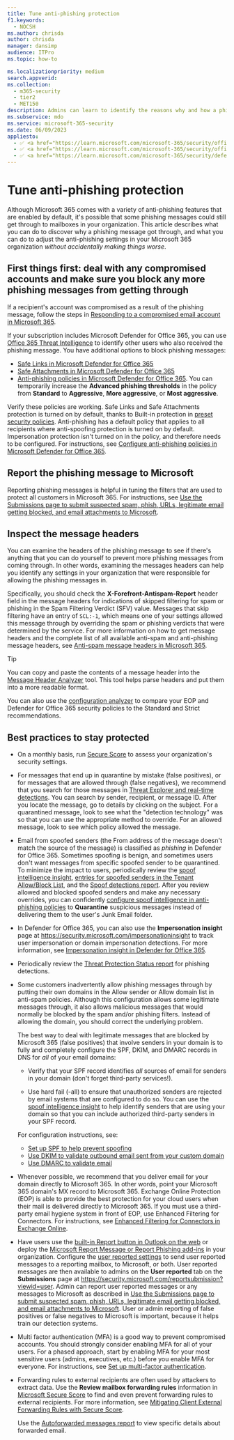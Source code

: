 ```yaml
---
title: Tune anti-phishing protection
f1.keywords: 
  - NOCSH
ms.author: chrisda
author: chrisda
manager: dansimp
audience: ITPro
ms.topic: how-to

ms.localizationpriority: medium
search.appverid: 
ms.collection: 
  - m365-security
  - tier2
  - MET150
description: Admins can learn to identify the reasons why and how a phishing message got through in Microsoft 365, and what to do to prevent more phishing messages in the future.
ms.subservice: mdo
ms.service: microsoft-365-security
ms.date: 06/09/2023
appliesto:
  - ✅ <a href="https://learn.microsoft.com/microsoft-365/security/office-365-security/eop-about" target="_blank">Exchange Online Protection</a>
  - ✅ <a href="https://learn.microsoft.com/microsoft-365/security/office-365-security/mdo-security-comparison#defender-for-office-365-plan-1-vs-plan-2-cheat-sheet" target="_blank">Microsoft Defender for Office 365 plan 1 and plan 2</a>
  - ✅ <a href="https://learn.microsoft.com/microsoft-365/security/defender/microsoft-365-defender" target="_blank">Microsoft Defender XDR</a>
---
```


# Tune anti-phishing protection

Although Microsoft 365 comes with a variety of anti-phishing features that are enabled by default, it's possible that some phishing messages could still get through to mailboxes in your organization. This article describes what you can do to discover why a phishing message got through, and what you can do to adjust the anti-phishing settings in your Microsoft 365 organization _without accidentally making things worse_.

## First things first: deal with any compromised accounts and make sure you block any more phishing messages from getting through

If a recipient's account was compromised as a result of the phishing message, follow the steps in [Responding to a compromised email account in Microsoft 365](responding-to-a-compromised-email-account.md).

If your subscription includes Microsoft Defender for Office 365, you can use [Office 365 Threat Intelligence](office-365-ti.md) to identify other users who also received the phishing message. You have additional options to block phishing messages:

- [Safe Links in Microsoft Defender for Office 365](safe-links-policies-configure.md)
- [Safe Attachments in Microsoft Defender for Office 365](safe-attachments-policies-configure.md)
- [Anti-phishing policies in Microsoft Defender for Office 365](anti-phishing-policies-mdo-configure.md). You can temporarily increase the **Advanced phishing thresholds** in the policy from **Standard** to **Aggressive**, **More aggressive**, or **Most aggressive**.

Verify these policies are working. Safe Links and Safe Attachments protection is turned on by default, thanks to Built-in protection in [preset security policies](preset-security-policies.md). Anti-phishing has a default policy that applies to all recipients where anti-spoofing protection is turned on by default. Impersonation protection isn't turned on in the policy, and therefore needs to be configured. For instructions, see [Configure anti-phishing policies in Microsoft Defender for Office 365](anti-phishing-policies-mdo-configure.md).

## Report the phishing message to Microsoft

Reporting phishing messages is helpful in tuning the filters that are used to protect all customers in Microsoft 365. For instructions, see [Use the Submissions page to submit suspected spam, phish, URLs, legitimate email getting blocked, and email attachments to Microsoft](submissions-admin.md).

## Inspect the message headers

You can examine the headers of the phishing message to see if there's anything that you can do yourself to prevent more phishing messages from coming through. In other words, examining the messages headers can help you identify any settings in your organization that were responsible for allowing the phishing messages in.

Specifically, you should check the **X-Forefront-Antispam-Report** header field in the message headers for indications of skipped filtering for spam or phishing in the Spam Filtering Verdict (SFV) value. Messages that skip filtering have an entry of `SCL:-1`, which means one of your settings allowed this message through by overriding the spam or phishing verdicts that were determined by the service. For more information on how to get message headers and the complete list of all available anti-spam and anti-phishing message headers, see [Anti-spam message headers in Microsoft 365](message-headers-eop-mdo.md).

> [!TIP]
> You can copy and paste the contents of a message header into the [Message Header Analyzer](https://mha.azurewebsites.net/) tool. This tool helps parse headers and put them into a more readable format.

You can also use the [configuration analyzer](configuration-analyzer-for-security-policies.md) to compare your EOP and Defender for Office 365 security policies to the Standard and Strict recommendations.

## Best practices to stay protected

- On a monthly basis, run [Secure Score](../defender/microsoft-secure-score.md) to assess your organization's security settings.

- For messages that end up in quarantine by mistake (false positives), or for messages that are allowed through (false negatives), we recommend that you search for those messages in [Threat Explorer and real-time detections](threat-explorer-about.md). You can search by sender, recipient, or message ID. After you locate the message, go to details by clicking on the subject. For a quarantined message, look to see what the "detection technology" was so that you can use the appropriate method to override. For an allowed message, look to see which policy allowed the message.

- Email from spoofed senders (the From address of the message doesn't match the source of the message) is classified as _phishing_ in Defender for Office 365. Sometimes spoofing is benign, and sometimes users don't want messages from specific spoofed sender to be quarantined. To minimize the impact to users, periodically review the [spoof intelligence insight](anti-spoofing-spoof-intelligence.md), [entries for spoofed senders in the Tenant Allow/Block List](tenant-allow-block-list-email-spoof-configure.md#use-the-microsoft-defender-portal-to-view-entries-for-spoofed-senders-in-the-tenant-allowblock-list), and the [Spoof detections report](reports-email-security.md#spoof-detections-report). After you review allowed and blocked spoofed senders and make any necessary overrides, you can confidently [configure spoof intelligence in anti-phishing policies](anti-phishing-policies-about.md#spoof-settings) to **Quarantine** suspicious messages instead of delivering them to the user's Junk Email folder.

- In Defender for Office 365, you can also use the **Impersonation insight** page at <https://security.microsoft.com/impersonationinsight> to track user impersonation or domain impersonation detections. For more information, see [Impersonation insight in Defender for Office 365](anti-phishing-mdo-impersonation-insight.md).

- Periodically review the [Threat Protection Status report](reports-defender-for-office-365.md#threat-protection-status-report) for phishing detections.

- Some customers inadvertently allow phishing messages through by putting their own domains in the Allow sender or Allow domain list in anti-spam policies. Although this configuration allows some legitimate messages through, it also allows malicious messages that would normally be blocked by the spam and/or phishing filters. Instead of allowing the domain, you should correct the underlying problem.

  The best way to deal with legitimate messages that are blocked by Microsoft 365 (false positives) that involve senders in your domain is to fully and completely configure the SPF, DKIM, and DMARC records in DNS for _all_ of your email domains:

  - Verify that your SPF record identifies _all_ sources of email for senders in your domain (don't forget third-party services!).

  - Use hard fail (\-all) to ensure that unauthorized senders are rejected by email systems that are configured to do so. You can use the [spoof intelligence insight](anti-spoofing-spoof-intelligence.md) to help identify senders that are using your domain so that you can include authorized third-party senders in your SPF record.

  For configuration instructions, see:

  - [Set up SPF to help prevent spoofing](email-authentication-spf-configure.md)
  - [Use DKIM to validate outbound email sent from your custom domain](email-authentication-dkim-configure.md)
  - [Use DMARC to validate email](email-authentication-dmarc-configure.md)

- Whenever possible, we recommend that you deliver email for your domain directly to Microsoft 365. In other words, point your Microsoft 365 domain's MX record to Microsoft 365. Exchange Online Protection (EOP) is able to provide the best protection for your cloud users when their mail is delivered directly to Microsoft 365. If you must use a third-party email hygiene system in front of EOP, use Enhanced Filtering for Connectors. For instructions, see [Enhanced Filtering for Connectors in Exchange Online](/Exchange/mail-flow-best-practices/use-connectors-to-configure-mail-flow/enhanced-filtering-for-connectors).

-  Have users use the [built-in Report button in Outlook on the web](submissions-outlook-report-messages.md#use-the-built-in-report-button-in-outlook-on-the-web) or deploy the [Microsoft Report Message or Report Phishing add-ins](submissions-outlook-report-messages.md#use-the-report-message-and-report-phishing-add-ins-in-outlook) in your organization. Configure the [user reported settings](submissions-user-reported-messages-custom-mailbox.md) to send user reported messages to a reporting mailbox, to Microsoft, or both. User reported messages are then available to admins on the **User reported** tab on the **Submissions** page at <https://security.microsoft.com/reportsubmission?viewid=user>. Admin can report user reported messages or any messages to Microsoft as described in [Use the Submissions page to submit suspected spam, phish, URLs, legitimate email getting blocked, and email attachments to Microsoft](submissions-admin.md). User or admin reporting of false positives or false negatives to Microsoft is important, because it helps train our detection systems.

- Multi factor authentication (MFA) is a good way to prevent compromised accounts. You should strongly consider enabling MFA for all of your users. For a phased approach, start by enabling MFA for your most sensitive users (admins, executives, etc.) before you enable MFA for everyone. For instructions, see [Set up multi-factor authentication](/microsoft-365/admin/security-and-compliance/set-up-multi-factor-authentication).

- Forwarding rules to external recipients are often used by attackers to extract data. Use the **Review mailbox forwarding rules** information in [Microsoft Secure Score](../defender/microsoft-secure-score.md) to find and even prevent forwarding rules to external recipients. For more information, see [Mitigating Client External Forwarding Rules with Secure Score](/archive/blogs/office365security/mitigating-client-external-forwarding-rules-with-secure-score).

  Use the [Autoforwarded messages report](/exchange/monitoring/mail-flow-reports/mfr-auto-forwarded-messages-report) to view specific details about forwarded email.
